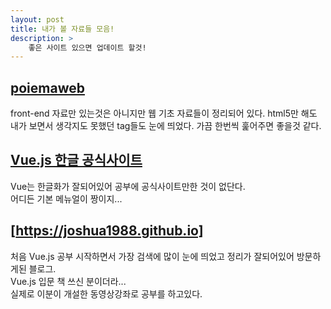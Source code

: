 ```yaml
---
layout: post
title: 내가 볼 자료들 모음!
description: >
    좋은 사이트 있으면 업데이트 할것!
---
```



## [poiemaweb]   
front-end 자료만 있는것은 아니지만 웹 기초 자료들이 정리되어 있다. html5만 해도 내가 보면서 생각지도 못했던 tag들도 눈에 띄었다. 가끔 한번씩 훑어주면 좋을것 같다.



## [Vue.js 한글 공식사이트]
Vue는 한글화가 잘되어있어 공부에 공식사이트만한 것이 없단다.   
어디든 기본 메뉴얼이 짱이지...



## [https://joshua1988.github.io]
처음 Vue.js 공부 시작하면서 가장 검색에 많이 눈에 띄었고 정리가 잘되어있어 방문하게된 블로그.   
Vue.js 입문 책 쓰신 분이더라...   
실제로 이분이 개설한 동영상강좌로 공부를 하고있다.


[poiemaweb]: https://poiemaweb.com/
[Vue.js 한글 공식사이트]: https://kr.vuejs.org/
[https://joshua1988.github.io]: https://joshua1988.github.io
